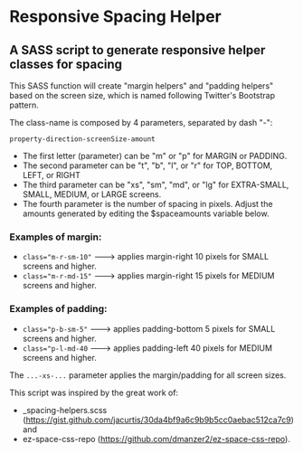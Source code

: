 # Responsive Spacing Helper
## A SASS script to generate responsive helper classes for spacing

This SASS function will create "margin helpers" and "padding helpers" based on the screen size, which is named following Twitter's Bootstrap pattern.

The class-name is composed by 4 parameters, separated by dash "-":

`property-direction-screenSize-amount`

- The first letter (parameter) can be "m" or "p" for MARGIN or PADDING.
- The second parameter can be "t", "b", "l", or "r" for TOP, BOTTOM, LEFT, or RIGHT
- The third parameter can be "xs", "sm", "md", or "lg" for EXTRA-SMALL, SMALL, MEDIUM, or LARGE screens.
- The fourth parameter is the number of spacing in pixels. Adjust the amounts generated by editing the $spaceamounts variable below.

### Examples of margin:
- `class="m-r-sm-10"`   ---> applies margin-right 10 pixels for SMALL screens and higher.
- `class="m-r-md-15"`   ---> applies margin-right 15 pixels for MEDIUM screens and higher.

### Examples of padding:
- `class="p-b-sm-5"`    ---> applies padding-bottom 5 pixels for SMALL screens and higher.
- `class="p-l-md-40`    ---> applies padding-left 40 pixels for MEDIUM screens and higher.

The `...-xs-...` parameter applies the margin/padding for all screen sizes.

This script was inspired by the great work of: 
- _spacing-helpers.scss (https://gist.github.com/jacurtis/30da4bf9a6c9b9b5cc0aebac512ca7c9) and 
- ez-space-css-repo (https://github.com/dmanzer2/ez-space-css-repo).
